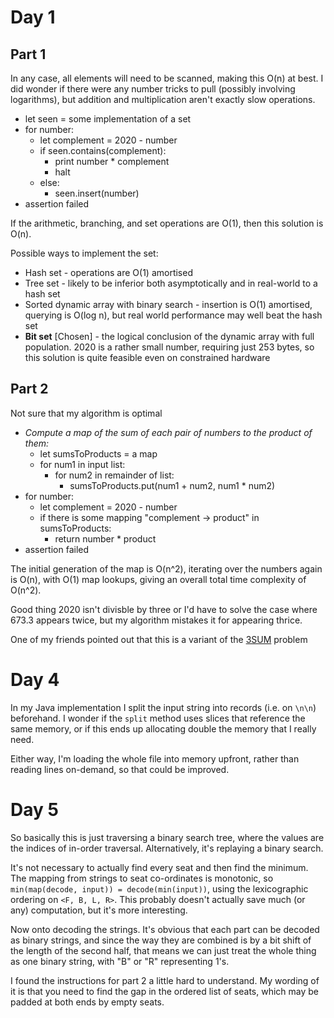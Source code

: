 # Day 1
## Part 1

In any case, all elements will need to be scanned, making this O(n) at best. I did wonder if there were any number tricks to pull (possibly involving logarithms), but addition and multiplication aren't exactly slow operations.

* let seen = some implementation of a set
* for number:
  * let complement = 2020 - number
  * if seen.contains(complement):
	* print number * complement
	* halt
  * else:
      * seen.insert(number)
* assertion failed

If the arithmetic, branching, and set operations are O(1), then this solution is O(n).

Possible ways to implement the set:

* Hash set - operations are O(1) amortised
* Tree set - likely to be inferior both asymptotically and in real-world to a hash set
* Sorted dynamic array with binary search - insertion is O(1) amortised, querying is O(log n), but real world performance may well beat the hash set
* **Bit set** [Chosen] - the logical conclusion of the dynamic array with full population. 2020 is a rather small number, requiring just 253 bytes, so this solution is quite feasible even on constrained hardware

## Part 2

Not sure that my algorithm is optimal

* *Compute a map of the sum of each pair of numbers to the product of them:*
    * let sumsToProducts = a map
    * for num1 in input list:
        * for num2 in remainder of list:
            * sumsToProducts.put(num1 + num2, num1 * num2)
* for number:
    * let complement = 2020 - number
    * if there is some mapping "complement -> product" in sumsToProducts:
        * return number * product
* assertion failed

The initial generation of the map is O(n^2), iterating over the numbers again is O(n), with O(1) map lookups, giving an overall total time complexity of O(n^2).

Good thing 2020 isn't divisble by three or I'd have to solve the case where 673.3 appears twice, but my algorithm mistakes it for appearing thrice.

One of my friends pointed out that this is a variant of the [3SUM](https://en.wikipedia.org/wiki/3SUM) problem

# Day 4

In my Java implementation I split the input string into records (i.e. on `\n\n`) beforehand. I wonder if the `split` method uses slices that reference the same memory, or if this ends up allocating double the memory that I really need.

Either way, I'm loading the whole file into memory upfront, rather than reading lines on-demand, so that could be improved.

# Day 5

So basically this is just traversing a binary search tree, where the values are the indices of in-order traversal. Alternatively, it's replaying a binary search.

It's not necessary to actually find every seat and then find the minimum. The mapping from strings to seat co-ordinates is monotonic, so `min(map(decode, input)) = decode(min(input))`, using the lexicographic ordering on `<F, B, L, R>`. This probably doesn't actually save much (or any) computation, but it's more interesting.

Now onto decoding the strings. It's obvious that each part can be decoded as binary strings, and since the way they are combined is by a bit shift of the length of the second half, that means we can just treat the whole thing as one binary string, with "B" or "R" representing 1's.

I found the instructions for part 2 a little hard to understand. My wording of it is that you need to find the gap in the ordered list of seats, which may be padded at both ends by empty seats.
